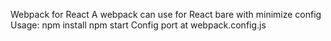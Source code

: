 Webpack for React
A webpack can use for React bare with minimize config
Usage:
npm install
npm start
Config port at webpack.config.js
